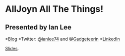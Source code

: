 AllJoyn All The Things!
=======================

Presented by Ian Lee
--------------------
*[Blog](http://ianlee.info)
*Twitter: [@ianlee74](http://twitter.com/ianlee7) and [@Gadgeteerin](http://twitter.com/gadgeteerin)
*[LinkedIn](http://www.linkedin.com/in/rianlee)

[Slides](http://prezi.com/ulbk9pslptib/?utm_campaign=share&utm_medium=copy).
